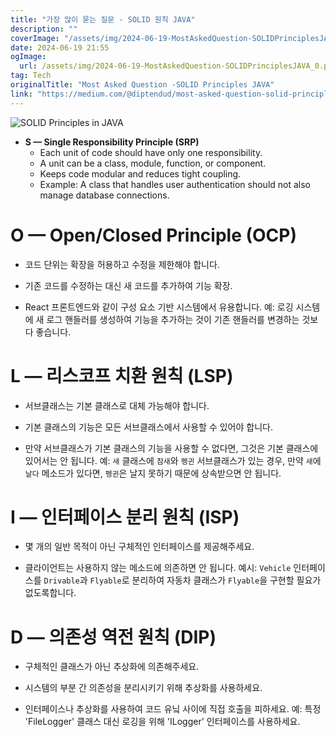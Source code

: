 ```yaml
---
title: "가장 많이 묻는 질문 - SOLID 원칙 JAVA"
description: ""
coverImage: "/assets/img/2024-06-19-MostAskedQuestion-SOLIDPrinciplesJAVA_0.png"
date: 2024-06-19 21:55
ogImage:
  url: /assets/img/2024-06-19-MostAskedQuestion-SOLIDPrinciplesJAVA_0.png
tag: Tech
originalTitle: "Most Asked Question -SOLID Principles JAVA"
link: "https://medium.com/@diptendud/most-asked-question-solid-principles-java-18fdbb62e3e9"
---
```


![SOLID Principles in JAVA](/assets/img/2024-06-19-MostAskedQuestion-SOLIDPrinciplesJAVA_0.png)

- **S — Single Responsibility Principle (SRP)**
  - Each unit of code should have only one responsibility.
  - A unit can be a class, module, function, or component.
  - Keeps code modular and reduces tight coupling.
  - Example: A class that handles user authentication should not also manage database connections.

<div class="content-ad"></div>

# O — Open/Closed Principle (OCP)

- 코드 단위는 확장을 허용하고 수정을 제한해야 합니다.

- 기존 코드를 수정하는 대신 새 코드를 추가하여 기능 확장.

- React 프론트엔드와 같이 구성 요소 기반 시스템에서 유용합니다.
  예: 로깅 시스템에 새 로그 핸들러를 생성하여 기능을 추가하는 것이 기존 핸들러를 변경하는 것보다 좋습니다.

<div class="content-ad"></div>

# L — 리스코프 치환 원칙 (LSP)

- 서브클래스는 기본 클래스로 대체 가능해야 합니다.
- 기본 클래스의 기능은 모든 서브클래스에서 사용할 수 있어야 합니다.

- 만약 서브클래스가 기본 클래스의 기능을 사용할 수 없다면, 그것은 기본 클래스에 있어서는 안 됩니다.
  예: `새` 클래스에 `참새`와 `펭귄` 서브클래스가 있는 경우, 만약 `새`에 `날다` 메소드가 있다면, `펭귄`은 날지 못하기 때문에 상속받으면 안 됩니다.

# I — 인터페이스 분리 원칙 (ISP)

<div class="content-ad"></div>

- 몇 개의 일반 목적이 아닌 구체적인 인터페이스를 제공해주세요.

- 클라이언트는 사용하지 않는 메소드에 의존하면 안 됩니다.
  예시: `Vehicle` 인터페이스를 `Drivable`과 `Flyable`로 분리하여 자동차 클래스가 `Flyable`을 구현할 필요가 없도록합니다.

# D — 의존성 역전 원칙 (DIP)

- 구체적인 클래스가 아닌 추상화에 의존해주세요.

<div class="content-ad"></div>

- 시스템의 부분 간 의존성을 분리시키기 위해 추상화를 사용하세요.

- 인터페이스나 추상화를 사용하여 코드 유닠 사이에 직접 호출을 피하세요.
  예: 특정 'FileLogger' 클래스 대신 로깅을 위해 'ILogger' 인터페이스를 사용하세요.
